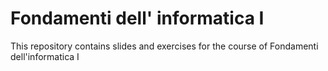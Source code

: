 # Fondamenti dell' informatica I
This repository contains slides and exercises for the course of Fondamenti dell'informatica I
